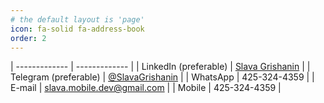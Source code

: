```yaml
---
# the default layout is 'page'
icon: fa-solid fa-address-book 
order: 2
---
```


| ------------- | ------------- |
| LinkedIn (preferable) | [Slava Grishanin](https://www.linkedin.com/in/slava-grishanin) |
| Telegram (preferable) | [@SlavaGrishanin](https://t.me/SlavaGrishanin) |
| WhatsApp | 425-324-4359 |
| E-mail | slava.mobile.dev@gmail.com |
| Mobile | 425-324-4359 |
